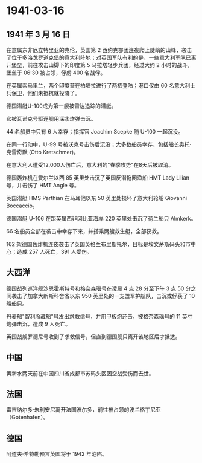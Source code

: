 # 1941-03-16

## 1941 年 3 月 16 日

在意属东非厄立特里亚的克伦，英国第 2
西约克郡团连夜爬上陡峭的山峰，袭击了位于多洛戈罗道克堡的意大利阵地；对英国军队有利的是，一些意大利军队已离开堡垒，前往攻击山脚下的印度第
5 马拉塔轻步兵团，经过大约 2 小时的战斗，堡垒于 06:30 被占领，俘虏 400
名战俘。

在英属索马里兰，两个印度营在柏培拉进行了两栖登陆；港口仅由 60
名意大利士兵保卫，他们未抵抗就投降了。

德国潜艇U-100成为第一艘被雷达追踪的潜艇。

它被瓦诺克号驱逐舰用深水炸弹击沉。

44 名船员中只有 6 人幸存；指挥官 Joachim Scepke 随 U-100 一起沉没。

在同一行动中，U-99
号被沃克号击伤后沉没；大多数船员幸存，包括船长奥托·克雷奇默 (Otto
Kretschmer)。

在意大利人遭受12,000人伤亡后，意大利的"春季攻势"在8天后被取消。

德国轰炸机在爱尔兰以西 85 英里处击沉了英国反潜拖网渔船 HMT Lady Lilian
号，并击伤了 HMT Angle 号。

英国潜艇 HMS Parthian 在马耳他以东 50 英里处损坏了意大利轮船 Giovanni
Boccaccio。

德国潜艇 U-106 在距英属西非冈比亚海岸 220 英里处击沉了荷兰船只 Almkerk。

66 名船员全部在袭击中幸存下来，并搭乘两艘救生艇，全部获救。

162
架德国轰炸机连夜袭击了英国英格兰布里斯托尔，目标是埃文茅斯码头和市中心；造成
257 人死亡，391 人受伤。

## 大西洋

德国战列巡洋舰沙恩霍斯特号和格奈森瑙号在凌晨 4 点 28 分至下午 3 点 50
分之间袭击了加拿大新斯科舍省以东 950
英里处的一支盟军护航队，击沉或俘获了 10 艘船只。

丹麦船"智利冷藏船"号发出求救信号，并用甲板炮还击，被格奈森瑙号的 11
英寸炮弹击沉，造成 9 人死亡。

英国战舰罗德尼号收到了求救信号，但直到德国舰只离开该地区后才抵达。

## 中国

黄新水两天前在中国四川省成都市苏码头区因空战受伤而去世。

## 法国

雷吉纳尔多·朱利安尼离开法国波尔多，前往被占领的波兰格丁尼亚（Gotenhafen）。

## 德国

阿道夫·希特勒预言英国将于 1942 年沦陷。

